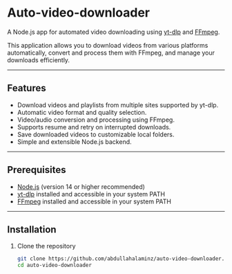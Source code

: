 # Auto-video-downloader

A Node.js app for automated video downloading using [yt-dlp](https://github.com/yt-dlp/yt-dlp) and [FFmpeg](https://ffmpeg.org/).

This application allows you to download videos from various platforms automatically, convert and process them with FFmpeg, and manage your downloads efficiently.

---

## Features

- Download videos and playlists from multiple sites supported by yt-dlp.
- Automatic video format and quality selection.
- Video/audio conversion and processing using FFmpeg.
- Supports resume and retry on interrupted downloads.
- Save downloaded videos to customizable local folders.
- Simple and extensible Node.js backend.

---

## Prerequisites

- [Node.js](https://nodejs.org/) (version 14 or higher recommended)
- [yt-dlp](https://github.com/yt-dlp/yt-dlp) installed and accessible in your system PATH
- [FFmpeg](https://ffmpeg.org/) installed and accessible in your system PATH

---

## Installation

1. Clone the repository

   ```bash
   git clone https://github.com/abdullahalaminz/auto-video-downloader.git
   cd auto-video-downloader
